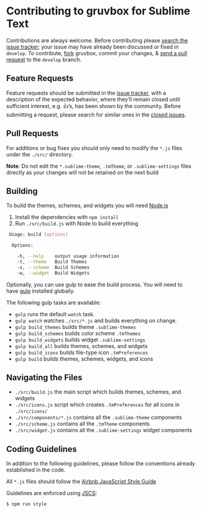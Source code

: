 # Contributing to gruvbox for Sublime Text

Contributions are always welcome. Before contributing please
[search the issue tracker](https://github.com/Briles/gruvbox/issues); your issue
may have already been discussed or fixed in `develop`. To contribute,
[fork](https://help.github.com/articles/fork-a-repo/) gruvbox, commit your changes,
& [send a pull request](https://help.github.com/articles/using-pull-requests/)
 to the `develop` branch.

## Feature Requests

Feature requests should be submitted in the
[issue tracker](https://github.com/Briles/gruvbox/issues), with a description of
the expected behavior, where they’ll remain closed until sufficient
interest, e.g. :+1:’s, has been shown by the community. Before submitting a request,
please search for similar ones in the
[closed issues](https://github.com/Briles/gruvbox/issues?q=is%3Aissue+is%3Aclosed+label%3Aenhancement).

## Pull Requests

For additions or bug fixes you should only need to modify the `*.js` files
under the `./src/` directory.

**Note**: Do not edit the `*.sublime-theme`, `.tmTheme`, or `.sublime-settings` files
directly as your changes will not be retained on the next build

## Building

To build the themes, schemes, and widgets you will need [Node.js](https://nodejs.org/)

1. Install the dependencies with `npm install`
2. Run `./src/build.js` with Node to build everything

```bash
 Usage: build [options]

  Options:

    -h, --help    output usage information
    -t, --theme   Build Themes
    -s, --scheme  Build Schemes
    -w, --widget  Build Widgets
```

Optionally, you can use gulp to ease the build process. You will need to have
[gulp](https://github.com/gulpjs/gulp) installed globally.

The following gulp tasks are available:

- `gulp` runs the default `watch` task.
- `gulp watch` watches `./src/*.js` and builds everything on change.
- `gulp build_themes` builds theme `.sublime-themes`
- `gulp build_schemes` builds color scheme `.tmThemes`
- `gulp build_widgets` builds widget `.sublime-settings`
- `gulp build_all` builds themes, schemes, and widgets
- `gulp build_icons` builds file-type icon `.tmPreferences`
- `gulp build` builds themes, schemes, widgets, and icons

## Navigating the Files

- `./src/build.js` the main script which builds themes, schemes, and widgets
- `./src/icons.js` script which creates `.tmPreferences` for all icons in `./src/icons/`
- `./src/components/*.js` contains all the `.sublime-theme` components
- `./src/scheme.js` contains all the `.tmTheme` components
- `./src/widget.js` contains all the `.sublime-settings` widget components

## Coding Guidelines

In addition to the following guidelines, please follow the conventions already
established in the code.

All `*.js` files should follow the
[Airbnb JavaScript Style Guide](https://github.com/airbnb/javascript)

Guidelines are enforced using [JSCS](https://www.npmjs.com/package/jscs):

```bash
$ npm run style
```
